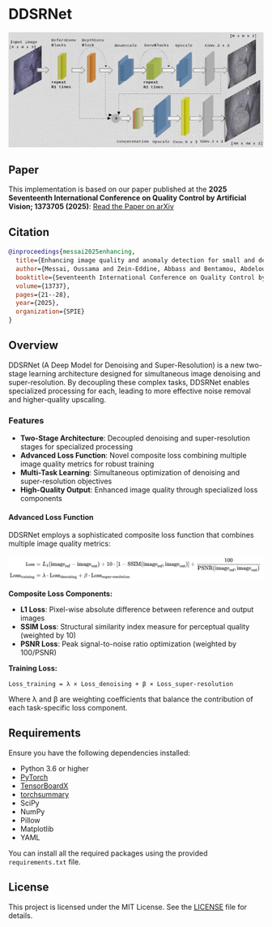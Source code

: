 # DDSRNet
![DDSRNet Architecture](./model/DDSRNet.png)
## Paper

This implementation is based on our paper published at the **2025 Seventeenth International Conference on Quality Control by Artificial Vision; 1373705 (2025)**: [Read the Paper on arXiv](https://doi.org/10.48550/arXiv.2509.01332)

## Citation
```bibtex
@inproceedings{messai2025enhancing,
  title={Enhancing image quality and anomaly detection for small and dense industrial objects in nuclear recycling},
  author={Messai, Oussama and Zein-Eddine, Abbass and Bentamou, Abdelouahid and Picq, Micka{\"e}l and Duquesne, Nicolas and Puydarrieux, St{\'e}phane and Gavet, Yann},
  booktitle={Seventeenth International Conference on Quality Control by Artificial Vision},
  volume={13737},
  pages={21--28},
  year={2025},
  organization={SPIE}
}
```

## Overview

DDSRNet (A Deep Model for Denoising and Super-Resolution) is a new two-stage learning architecture designed for simultaneous image denoising and super-resolution. By decoupling these complex tasks, DDSRNet enables specialized processing for each, leading to more effective noise removal and higher-quality upscaling.

### Features

- **Two-Stage Architecture**: Decoupled denoising and super-resolution stages for specialized processing
- **Advanced Loss Function**: Novel composite loss combining multiple image quality metrics for robust training
- **Multi-Task Learning**: Simultaneous optimization of denoising and super-resolution objectives
- **High-Quality Output**: Enhanced image quality through specialized loss components

#### Advanced Loss Function

DDSRNet employs a sophisticated composite loss function that combines multiple image quality metrics:

![Loss Function Components](./model/loss.png)

**Composite Loss Components:**
- **L1 Loss**: Pixel-wise absolute difference between reference and output images
- **SSIM Loss**: Structural similarity index measure for perceptual quality (weighted by 10)
- **PSNR Loss**: Peak signal-to-noise ratio optimization (weighted by 100/PSNR)

**Training Loss:**
```
Loss_training = λ × Loss_denoising + β × Loss_super-resolution
```

Where λ and β are weighting coefficients that balance the contribution of each task-specific loss component.


## Requirements

Ensure you have the following dependencies installed:

- Python 3.6 or higher
- [PyTorch](https://pytorch.org/)
- [TensorBoardX](https://github.com/lanpa/tensorboardX)
- [torchsummary](https://github.com/sksq96/pytorch-summary)
- SciPy
- NumPy
- Pillow
- Matplotlib
- YAML

You can install all the required packages using the provided `requirements.txt` file.


## License

This project is licensed under the MIT License. See the [LICENSE](LICENSE) file for details.

